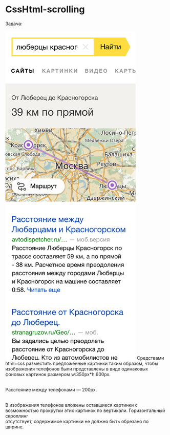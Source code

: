 # CssHtml-scrolling

Задача:<br><br> 
<img style="width:50;height:150" src="https://github.com/Mesnyankin/CssHtml-scrolling/blob/master/images/img1.png" alt=""/>
Средствами html+css разместить предложенные картинки таким образом, чтобы изображения телефонов были представлены в виде одинаковых<br> фоновых картинок размером w:350px*h:600px.<br><br> 

Расстояние между телефонами — 200px.<br><br> 

В изображения телефонов вложены оставшиеся картинки с возможностью прокрутки этих картинок по вертикали. Горизонтальный скроллинг<br> отсутствует, содержимое картинки не должно быть обрезано по ширине.<br>

